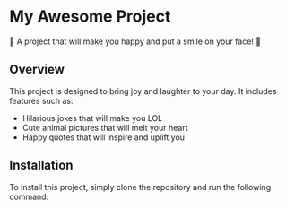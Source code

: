 # My Awesome Project

🎉 A project that will make you happy and put a smile on your face! 🤗

## Overview

This project is designed to bring joy and laughter to your day. It includes features such as:
- Hilarious jokes that will make you LOL
- Cute animal pictures that will melt your heart
- Happy quotes that will inspire and uplift you

## Installation

To install this project, simply clone the repository and run the following command:

